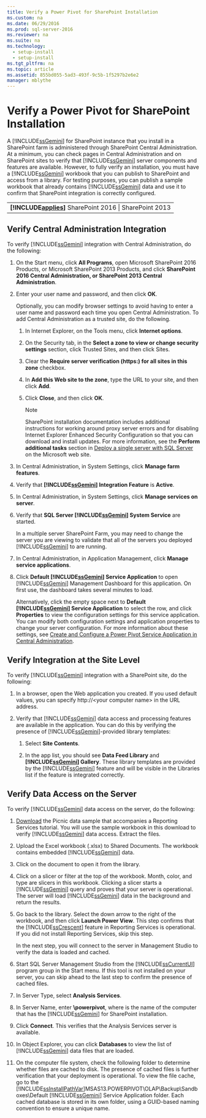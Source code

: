```yaml
---
title: Verify a Power Pivot for SharePoint Installation
ms.custom: na
ms.date: 06/29/2016
ms.prod: sql-server-2016
ms.reviewer: na
ms.suite: na
ms.technology: 
  - setup-install
  - setup-install
ms.tgt_pltfrm: na
ms.topic: article
ms.assetid: 855bd055-5ad3-493f-9c5b-1f5297b2e6e2
manager: mblythe
---
```

# Verify a Power Pivot for SharePoint Installation
A [!INCLUDE[ssGemini](../../Topics/TopicNameContainA/includes/ssGemini_md.md)] for SharePoint instance that you install in a SharePoint farm is administered through SharePoint Central Administration. At a minimum, you can check pages in Central Administration and on SharePoint sites to verify that [!INCLUDE[ssGemini](../../Topics/TopicNameContainA/includes/ssGemini_md.md)] server components and features are available. However, to fully verify an installation, you must have a [!INCLUDE[ssGemini](../../Topics/TopicNameContainA/includes/ssGemini_md.md)] workbook that you can publish to SharePoint and access from a library. For testing purposes, you can publish a sample workbook that already contains [!INCLUDE[ssGemini](../../Topics/TopicNameContainA/includes/ssGemini_md.md)] data and use it to confirm that SharePoint integration is correctly configured.  
  
||  
|-|  
|**[!INCLUDE[applies](../../Topics/TopicNameContainA/includes/applies_md.md)]**  SharePoint 2016 &#124; SharePoint 2013|  
  
##  <a name="verifyinstall"></a> Verify Central Administration Integration  
 To verify [!INCLUDE[ssGemini](../../Topics/TopicNameContainA/includes/ssGemini_md.md)] integration with Central Administration, do the following:  
  
1.  On the Start menu, click **All Programs**, open Microsoft SharePoint 2016 Products, or Microsoft SharePoint 2013 Products, and click **SharePoint 2016 Central Administration, or SharePoint 2013 Central Administration**.  
  
2.  Enter your user name and password, and then click **OK**.  
  
     Optionally, you can modify browser settings to avoid having to enter a user name and password each time you open Central Administration. To add Central Administration as a trusted site, do the following.  
  
    1.  In Internet Explorer, on the Tools menu, click **Internet options**.  
  
    2.  On the Security tab, in the **Select a zone to view or change security settings** section, click Trusted Sites, and then click Sites.  
  
    3.  Clear the **Require server verification (https:) for all sites in this zone** checkbox.  
  
    4.  In **Add this Web site to the zone**, type the URL to your site, and then click **Add**.  
  
    5.  Click **Close**, and then click **OK**.  
  
        > [!NOTE]  
        >  SharePoint installation documentation includes additional instructions for working around proxy server errors and for disabling Internet Explorer Enhanced Security Configuration so that you can download and install updates. For more information, see the **Perform additional tasks** section in [Deploy a single server with SQL Server](http://go.microsoft.com/fwlink/?LinkId=177754) on the Microsoft web site.  
  
3.  In Central Administration, in System Settings, click **Manage farm features**.  
  
4.  Verify that **[!INCLUDE[ssGemini](../../Topics/TopicNameContainA/includes/ssGemini_md.md)] Integration Feature** is **Active**.  
  
5.  In Central Administration, in System Settings, click **Manage services on server**.  
  
6.  Verify that  **SQL Server [!INCLUDE[ssGemini](../../Topics/TopicNameContainA/includes/ssGemini_md.md)] System Service** are started.  
  
     In a multiple server SharePoint Farm, you may need to change the server you are viewing to validate that all of the servers you deployed [!INCLUDE[ssGemini](../../Topics/TopicNameContainA/includes/ssGemini_md.md)] to are running.  
  
7.  In Central Administration, in Application Management, click **Manage service applications**.  
  
8.  Click **Default [!INCLUDE[ssGemini](../../Topics/TopicNameContainA/includes/ssGemini_md.md)] Service Application** to open [!INCLUDE[ssGemini](../../Topics/TopicNameContainA/includes/ssGemini_md.md)] Management Dashboard for this application. On first use, the dashboard takes several minutes to load.  
  
     Alternatively, click the empty space next to **Default [!INCLUDE[ssGemini](../../Topics/TopicNameContainA/includes/ssGemini_md.md)] Service Application** to select the row, and click **Properties** to view the configuration settings for this service application. You can modify both configuration settings and application properties to change your server configuration. For more information about these settings, see [Create and Configure a Power Pivot Service Application in Central Administration](../../Topics/TopicNameContainA/Create-and-Configure-a-Power-Pivot-Service-Application-in-Central-Administration.md).  
  
## Verify Integration at the Site Level  
 To verify [!INCLUDE[ssGemini](../../Topics/TopicNameContainA/includes/ssGemini_md.md)] integration with a SharePoint site, do the following:  
  
1.  In a browser, open the Web application you created. If you used default values, you can specify http://<your computer name\> in the URL address.  
  
2.  Verify that [!INCLUDE[ssGemini](../../Topics/TopicNameContainA/includes/ssGemini_md.md)] data access and processing features are available in the application. You can do this by verifying the presence of [!INCLUDE[ssGemini](../../Topics/TopicNameContainA/includes/ssGemini_md.md)]-provided library templates:  
  
    1.  Select **Site Contents**.  
  
    2.  In the app list, you should see **Data Feed Library** and **[!INCLUDE[ssGemini](../../Topics/TopicNameContainA/includes/ssGemini_md.md)] Gallery**. These library templates are provided by the [!INCLUDE[ssGemini](../../Topics/TopicNameContainA/includes/ssGemini_md.md)] feature and will be visible in the Libraries list if the feature is integrated correctly.  
  
## Verify Data Access on the Server  
 To verify [!INCLUDE[ssGemini](../../Topics/TopicNameContainA/includes/ssGemini_md.md)] data access on the server, do the following:  
  
1.  [Download](http://go.microsoft.com/fwlink/?LinkID=219108) the Picnic data sample that accompanies a Reporting Services tutorial. You will use the sample workbook in this download to verify [!INCLUDE[ssGemini](../../Topics/TopicNameContainA/includes/ssGemini_md.md)] data access. Extract the files.  
  
2.  Upload the Excel workbook (.xlsx) to Shared Documents. The workbook contains embedded [!INCLUDE[ssGemini](../../Topics/TopicNameContainA/includes/ssGemini_md.md)] data.  
  
3.  Click on the document to open it from the library.  
  
4.  Click on a slicer or filter at the top of the workbook. Month, color, and type are slicers in this workbook. Clicking a slicer starts a [!INCLUDE[ssGemini](../../Topics/TopicNameContainA/includes/ssGemini_md.md)] query and proves that your server is operational. The server will load [!INCLUDE[ssGemini](../../Topics/TopicNameContainA/includes/ssGemini_md.md)] data in the background and return the results.  
  
5.  Go back to the library. Select the down arrow to the right of the workbook, and then click **Launch Power View**. This step confirms that the [!INCLUDE[ssCrescent](../../Topics/TopicNameContainA/includes/ssCrescent_md.md)] feature in Reporting Services is operational. If you did not install Reporting Services, skip this step.  
  
     In the next step, you will connect to the server in Management Studio to verify the data is loaded and cached.  
  
6.  Start SQL Server Management Studio from the [!INCLUDE[ssCurrentUI](../../Topics/TopicNameContainA/includes/ssCurrentUI_md.md)] program group in the Start menu. If this tool is not installed on your server, you can skip ahead to the last step to confirm the presence of cached files.  
  
7.  In Server Type, select **Analysis Services**.  
  
8.  In Server Name, enter **<server-name>\powerpivot**, where **<server-name>** is the name of the computer that has the [!INCLUDE[ssGemini](../../Topics/TopicNameContainA/includes/ssGemini_md.md)] for SharePoint installation.  
  
9. Click **Connect**. This verifies that the Analysis Services server is available.  
  
10. In Object Explorer, you can click **Databases** to view the list of [!INCLUDE[ssGemini](../../Topics/TopicNameContainA/includes/ssGemini_md.md)] data files that are loaded.  
  
11. On the computer file system, check the following folder to determine whether files are cached to disk. The presence of cached files is further verification that your deployment is operational. To view the file cache, go to the [!INCLUDE[ssInstallPathVar](../../Topics/TopicNameContainA/includes/ssInstallPathVar_md.md)]MSAS13.POWERPIVOT\OLAP\Backup\Sandboxes\Default [!INCLUDE[ssGemini](../../Topics/TopicNameContainA/includes/ssGemini_md.md)] Service Application folder. Each cached database is stored in its own folder, using a GUID-based naming convention to ensure a unique name.